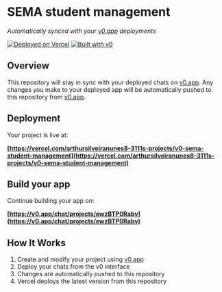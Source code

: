 # SEMA student management

*Automatically synced with your [v0.app](https://v0.app) deployments*

[![Deployed on Vercel](https://img.shields.io/badge/Deployed%20on-Vercel-black?style=for-the-badge&logo=vercel)](https://vercel.com/arthursilveiranunes8-3111s-projects/v0-sema-student-management)
[![Built with v0](https://img.shields.io/badge/Built%20with-v0.app-black?style=for-the-badge)](https://v0.app/chat/projects/ewzBTP0Rabv)

## Overview

This repository will stay in sync with your deployed chats on [v0.app](https://v0.app).
Any changes you make to your deployed app will be automatically pushed to this repository from [v0.app](https://v0.app).

## Deployment

Your project is live at:

**[https://vercel.com/arthursilveiranunes8-3111s-projects/v0-sema-student-management](https://vercel.com/arthursilveiranunes8-3111s-projects/v0-sema-student-management)**

## Build your app

Continue building your app on:

**[https://v0.app/chat/projects/ewzBTP0Rabv](https://v0.app/chat/projects/ewzBTP0Rabv)**

## How It Works

1. Create and modify your project using [v0.app](https://v0.app)
2. Deploy your chats from the v0 interface
3. Changes are automatically pushed to this repository
4. Vercel deploys the latest version from this repository